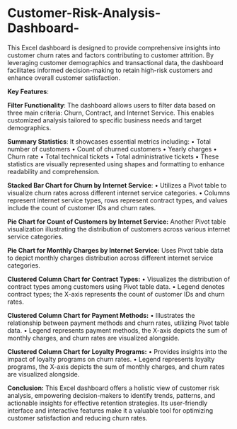 # Customer-Risk-Analysis-Dashboard-
This Excel dashboard is designed to provide comprehensive insights into customer churn rates and factors contributing to customer attrition. By leveraging customer demographics and transactional data, the dashboard facilitates informed decision-making to retain high-risk customers and enhance overall customer satisfaction.

**Key Features**:

**Filter Functionality**:
The dashboard allows users to filter data based on three main criteria: Churn, Contract, and Internet Service. This enables customized analysis tailored to specific business needs and target demographics.

**Summary Statistics**:
It showcases essential metrics including:
•	Total number of customers
•	Count of churned customers
•	Yearly charges
•	Churn rate
•	Total technical tickets
•	Total administrative tickets
•	These statistics are visually represented using shapes and formatting to enhance readability and comprehension.

**Stacked Bar Chart for Churn by Internet Service**:
•	Utilizes a Pivot table to visualize churn rates across different internet service categories.
•	Columns represent internet service types, rows represent contract types, and values include the count of customer IDs and churn rates.

**Pie Chart for Count of Customers by Internet Service:**
Another Pivot table visualization illustrating the distribution of customers across various internet service categories.

**Pie Chart for Monthly Charges by Internet Service:**
Uses Pivot table data to depict monthly charges distribution across different internet service categories.

**Clustered Column Chart for Contract Types:**
•	Visualizes the distribution of contract types among customers using Pivot table data.
•	Legend denotes contract types; the X-axis represents the count of customer IDs and churn rates.

**Clustered Column Chart for Payment Methods:**
•	Illustrates the relationship between payment methods and churn rates, utilizing Pivot table data.
•	Legend represents payment methods, the X-axis depicts the sum of monthly charges, and churn rates are visualized alongside.

**Clustered Column Chart for Loyalty Programs:**
•	Provides insights into the impact of loyalty programs on churn rates.
•	Legend represents loyalty programs, the X-axis depicts the sum of monthly charges, and churn rates are visualized alongside.

**Conclusion:**
This Excel dashboard offers a holistic view of customer risk analysis, empowering decision-makers to identify trends, patterns, and actionable insights for effective retention strategies. Its user-friendly interface and interactive features make it a valuable tool for optimizing customer satisfaction and reducing churn rates.

